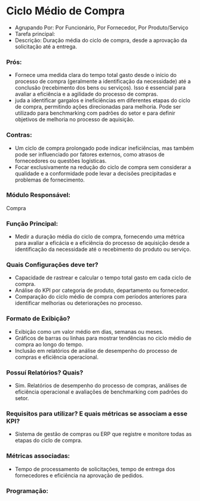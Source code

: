 # Ciclo Médio de Compra
- Agrupando Por: Por Funcionário, Por Fornecedor, Por Produto/Serviço 
- Tarefa principal: 
- Descrição: Duração média do ciclo de compra, desde a aprovação da solicitação até a entrega.
### Prós:
- Fornece uma medida clara do tempo total gasto desde o início do processo de compra (geralmente a identificação da necessidade) até a conclusão (recebimento dos bens ou serviços). Isso é essencial para avaliar a eficiência e a agilidade do processo de compras.
- juda a identificar gargalos e ineficiências em diferentes etapas do ciclo de compra, permitindo ações direcionadas para melhoria.
Pode ser utilizado para benchmarking com padrões do setor e para definir objetivos de melhoria no processo de aquisição.
### Contras:
- Um ciclo de compra prolongado pode indicar ineficiências, mas também pode ser influenciado por fatores externos, como atrasos de fornecedores ou questões logísticas.
- Focar exclusivamente na redução do ciclo de compra sem considerar a qualidade e a conformidade pode levar a decisões precipitadas e problemas de fornecimento.
### Módulo Responsável:
Compra
### Função Principal:
- Medir a duração média do ciclo de compra, fornecendo uma métrica para avaliar a eficácia e a eficiência do processo de aquisição desde a identificação da necessidade até o recebimento do produto ou serviço.
### Quais Configurações deve ter?
- Capacidade de rastrear e calcular o tempo total gasto em cada ciclo de compra.
- Análise do KPI por categoria de produto, departamento ou fornecedor.
- Comparação do ciclo médio de compra com períodos anteriores para identificar melhorias ou deteriorações no processo.
### Formato de Exibição?
- Exibição como um valor médio em dias, semanas ou meses.
- Gráficos de barras ou linhas para mostrar tendências no ciclo médio de compra ao longo do tempo.
- Inclusão em relatórios de análise de desempenho do processo de compras e eficiência operacional.
### Possuí Relatórios? Quais?
- Sim. Relatórios de desempenho do processo de compras, análises de eficiência operacional e avaliações de benchmarking com padrões do setor.
### Requisitos para utilizar? E quais métricas se associam a esse KPI?
- Sistema de gestão de compras ou ERP que registre e monitore todas as etapas do ciclo de compra.
### Métricas associadas:
- Tempo de processamento de solicitações, tempo de entrega dos fornecedores e eficiência na aprovação de pedidos.
### Programação: